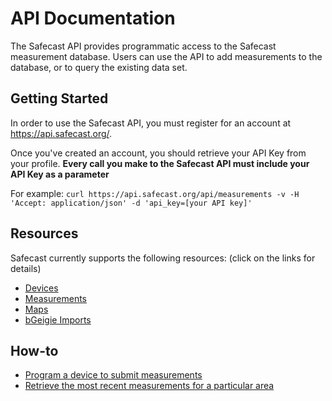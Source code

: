 # API Documentation #

The Safecast API provides programmatic access to the Safecast measurement database.  Users can use the API to add measurements to the database, or to query the existing data set.


## Getting Started ##

In order to use the Safecast API, you must register for an account at https://api.safecast.org/.

Once you've created an account, you should retrieve your API Key from your profile.
**Every call you make to the Safecast API must include your API Key as a parameter**

For example:
``` curl https://api.safecast.org/api/measurements -v -H 'Accept: application/json' -d 'api_key=[your API key]' ```


## Resources ##

Safecast currently supports the following resources: (click on the links for details)

 * [Devices](resources/devices)
 * [Measurements](resources/measurements)
 * [Maps](resources/maps)
 * [bGeigie Imports](resources/bgeigie_imports)


## How-to ##

 * [Program a device to submit measurements](how_to_link_a_device_to_safecast)
 * [Retrieve the most recent measurements for a particular area](how_to_monitor_a_location)
